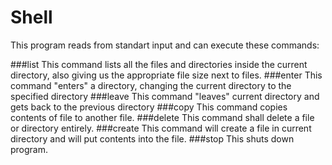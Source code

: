 # Shell

This program reads from standart input and can execute these commands:

###list
This command lists all the files and directories inside the current directory, also giving us the
appropriate file size next to files.
###enter <directory>
This command "enters" a directory, changing the current directory to the specified directory
###leave
This command "leaves" current directory and gets back to the previous directory
###copy <source> <destination>
This command copies contents of file to another file.
###delete <target>
This command shall delete a file or directory entirely.
###create <target> <contents>
This command will create a file in current directory and will put contents into the file.
###stop
This shuts down program.
